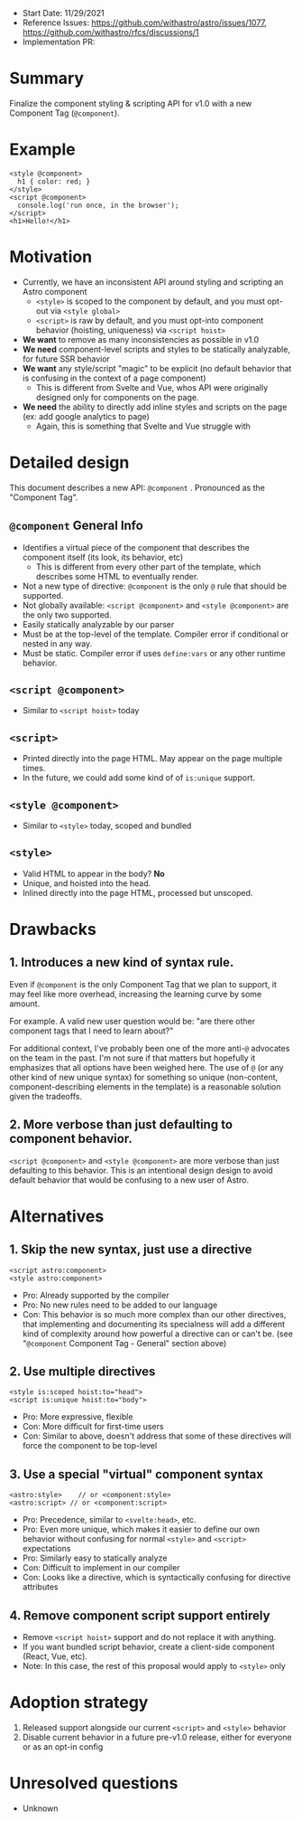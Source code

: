 - Start Date: 11/29/2021
- Reference Issues: https://github.com/withastro/astro/issues/1077, https://github.com/withastro/rfcs/discussions/1
- Implementation PR: 


# Summary

Finalize the component styling & scripting API for v1.0 with a new Component Tag (`@component`).

# Example

```astro
<style @component>
  h1 { color: red; }
</style>
<script @component>
  console.log('run once, in the browser');
</script>
<h1>Hello!</h1>
```

# Motivation

- Currently, we have an inconsistent API around styling and scripting an Astro component
  - `<style>` is scoped to the component by default, and you must opt-out via `<style global>`
  - `<script>` is raw by default, and you must opt-into component behavior (hoisting, uniqueness) via `<script hoist>`
- **We want** to remove as many inconsistencies as possible in v1.0
- **We need** component-level scripts and styles to be statically analyzable, for future SSR behavior
- **We want** any style/script "magic" to be explicit (no default behavior that is confusing in the context of a page component)
  - This is different from Svelte and Vue, whos API were originally designed only for components on the page.
- **We need** the ability to directly add inline styles and scripts on the page (ex: add google analytics to page)
  - Again, this is something that Svelte and Vue struggle with

# Detailed design

This document describes a new API: `@component` . Pronounced as the "Component Tag".

## `@component` General Info

- Identifies a virtual piece of the component that describes the component itself (its look, its behavior, etc)
  - This is different from every other part of the template, which describes some HTML to eventually render.
- Not a new type of directive: `@component` is the only `@` rule that should be supported.
- Not globally available: `<script @component>` and `<style @component>` are the only two supported.
- Easily statically analyzable by our parser
- Must be at the top-level of the template. Compiler error if conditional or nested in any way.
- Must be static. Compiler error if uses `define:vars` or any other runtime behavior.

## `<script @component>`

- Similar to `<script hoist>` today

## `<script>`

- Printed directly into the page HTML. May appear on the page multiple times.
- In the future, we could add some kind of of `is:unique` support.

## `<style @component>`

- Similar to `<style>` today, scoped and bundled

## `<style>`

- Valid HTML to appear in the body? **No**
- Unique, and hoisted into the head.
- Inlined directly into the page HTML, processed but unscoped.

# Drawbacks

## 1. Introduces a new kind of syntax rule. 

Even if `@component` is the only Component Tag that we plan to support, it may feel like more overhead, increasing the learning curve by some amount.

For example. A valid new user question would be: "are there other component tags that I need to learn about?"

For additional context, I've probably been one of the more anti-`@` advocates on the team in the past. I'm not sure if that matters but hopefully it emphasizes that all options have been weighed here. The use of `@` (or any other kind of new unique syntax) for something so unique (non-content, component-describing elements in the template) is a reasonable solution given the tradeoffs.

## 2. More verbose than just defaulting to component behavior.

`<script @component>` and `<style @component>` are more verbose than just defaulting to this behavior. This is an intentional design design to avoid default behavior that would be confusing to a new user of Astro.

# Alternatives

## 1. Skip the new syntax, just use a directive

```
<script astro:component>
<style astro:component>
```

- Pro: Already supported by the compiler
- Pro: No new rules need to be added to our language
- Con: This behavior is so much more complex than our other directives, that implementing and documenting its specialness will add a different kind of complexity around how powerful a directive can or can't be.  (see "`@component` Component Tag - General" section above)

## 2. Use multiple directives

```
<style is:scoped hoist:to="head">
<script is:unique hoist:to="body">
```

- Pro: More expressive, flexible
- Con: More difficult for first-time users
- Con: Similar to above, doesn't address that some of these directives will force the component to be top-level

## 3. Use a special "virtual" component syntax

```
<astro:style>    // or <component:style>
<astro:script> // or <component:script>
```

- Pro: Precedence, similar to `<svelte:head>`, etc.
- Pro: Even more unique, which makes it easier to define our own behavior without confusing for normal `<style>` and `<script>` expectations
- Pro: Similarly easy to statically analyze
- Con: Difficult to implement in our compiler
- Con: Looks like a directive, which is syntactically confusing for directive attributes

## 4. Remove component script support entirely

- Remove `<script hoist>` support and do not replace it with anything.
- If you want bundled script behavior, create a client-side component (React, Vue, etc).
- Note: In this case, the rest of this proposal would apply to `<style>` only

# Adoption strategy

1. Released support alongside our current `<script>` and `<style>` behavior
2. Disable current behavior in a future pre-v1.0 release, either for everyone or as an opt-in config

# Unresolved questions

- Unknown
